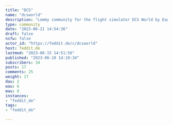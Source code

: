 ```yaml
---
title: "DCS" 
name: "dcsworld"
description: "Lemmy community for the flight simulator DCS World by Eagle Dynamics. No Affiliation to ED**Great Guides for DCS Modules**https://chucksguides.com/Rules:**I am the Law**-"
type: community
date: "2023-06-21 14:54:36"
draft: false
nsfw: false
actor_id: "https://feddit.de/c/dcsworld"
host: feddit.de
lastmod: "2023-06-15 14:51:56"
published: "2023-06-10 14:19:34"
subscribers: 34
posts: 17
comments: 25
weight: 17
dau: 2
wau: 6
mau: 8
instances:
- "feddit_de"
tags: 
- "feddit_de"

---
```

